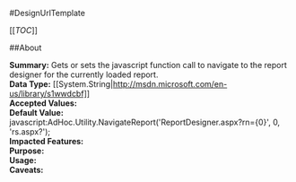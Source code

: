 #DesignUrlTemplate

[[_TOC_]]

##About

**Summary:**  Gets or sets the javascript function call to navigate to the report designer for the currently loaded report.   
**Data Type:** [[System.String|http://msdn.microsoft.com/en-us/library/s1wwdcbf]]  
**Accepted Values:**   
**Default Value:** javascript:AdHoc.Utility.NavigateReport('ReportDesigner.aspx?rn={0}', 0, 'rs.aspx?');  
**Impacted Features:**   
**Purpose:**   
**Usage:**   
**Caveats:**   

